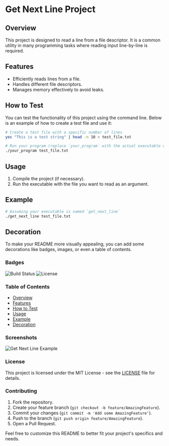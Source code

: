 # Get Next Line Project

## Overview
This project is designed to read a line from a file descriptor. It is a common utility in many programming tasks where reading input line-by-line is required.

## Features
- Efficiently reads lines from a file.
- Handles different file descriptors.
- Manages memory effectively to avoid leaks.

## How to Test
You can test the functionality of this project using the command line. Below is an example of how to create a test file and use it:

```sh
# Create a test file with a specific number of lines
yes "This is a test string" | head -n 10 > test_file.txt

# Run your program (replace `your_program` with the actual executable or script name)
./your_program test_file.txt
```

## Usage
1. Compile the project (if necessary).
2. Run the executable with the file you want to read as an argument.

## Example
```sh
# Assuming your executable is named `get_next_line`
./get_next_line test_file.txt
```

## Decoration
To make your README more visually appealing, you can add some decorations like badges, images, or even a table of contents.

### Badges
![Build Status](https://img.shields.io/badge/build-passing-brightgreen)
![License](https://img.shields.io/badge/license-MIT-blue)

### Table of Contents
- [Overview](#overview)
- [Features](#features)
- [How to Test](#how-to-test)
- [Usage](#usage)
- [Example](#example)
- [Decoration](#decoration)

### Screenshots
![Get Next Line Example](https://i.ytimg.com/vi/nYZ0z-OOPtU/sddefault.jpg)

### License
This project is licensed under the MIT License - see the [LICENSE](LICENSE) file for details.

### Contributing
1. Fork the repository.
2. Create your feature branch (`git checkout -b feature/AmazingFeature`).
3. Commit your changes (`git commit -m 'Add some AmazingFeature'`).
4. Push to the branch (`git push origin feature/AmazingFeature`).
5. Open a Pull Request.

Feel free to customize this README to better fit your project's specifics and needs.
